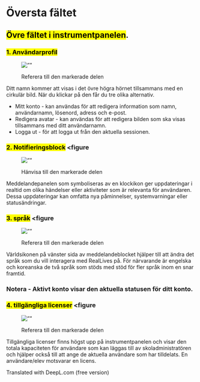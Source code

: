 # Översta fältet

## <mark style=”background-color:blue;”>Övre fältet i instrumentpanelen</mark>.



### <mark style=”background-color:blue;”>1. Användarprofil</mark>

<figure><img src=”../../.gitbook/assets/Image 28-02-24 at 12.40 PM.jpg” alt=””><figcaption><p>Referera till den markerade delen</p></figcaption></figure>

Ditt namn kommer att visas i det övre högra hörnet tillsammans med en cirkulär bild. När du klickar på den får du tre olika alternativ.

* Mitt konto - kan användas för att redigera information som namn, användarnamn, lösenord, adress och e-post.
* Redigera avatar - kan användas för att redigera bilden som ska visas tillsammans med ditt användarnamn.
* Logga ut - för att logga ut från den aktuella sessionen.



### <mark style=”background-color:blue;”>2. Notifieringsblock</mark> <figure

<figure><img src=”../../.gitbook/assets/2 noti.jpg” alt=””><figcaption><p>Hänvisa till den markerade delen</p></figcaption></figure>

Meddelandepanelen som symboliseras av en klockikon ger uppdateringar i realtid om olika händelser eller aktiviteter som är relevanta för användaren. Dessa uppdateringar kan omfatta nya påminnelser, systemvarningar eller statusändringar.



### <mark style=”background-color:blue;”>3. språk</mark> <figure

<figure><img src=”../../.gitbook/assets/3.jpg” alt=””><figcaption><p>Referera till den markerade delen</p></figcaption></figure>

Världsikonen på vänster sida av meddelandeblocket hjälper till att ändra det språk som du vill interagera med RealLives på. För närvarande är engelska och koreanska de två språk som stöds med stöd för fler språk inom en snar framtid.

### Notera - Aktivt konto visar den aktuella statusen för ditt konto.



### <mark style=”background-color:blue;”>4. tillgängliga licenser</mark> <figure

<figure><img src=”../../.gitbook/assets/5.jpg” alt=””><figcaption><p>Referera till den markerade delen</p></figcaption></figure>

Tillgängliga licenser finns högst upp på instrumentpanelen och visar den totala kapaciteten för användare som kan läggas till av skoladministratören och hjälper också till att ange de aktuella användare som har tilldelats. En användare/elev motsvarar en licens.

Translated with DeepL.com (free version)
